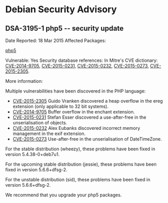 
Debian Security Advisory
========================


DSA-3195-1 php5 -- security update
----------------------------------



Date Reported:
18 Mar 2015
Affected Packages:

[php5](https://packages.debian.org/src:php5)

Vulnerable:
Yes
Security database references:
In Mitre's CVE dictionary: [CVE-2014-9705](https://security-tracker.debian.org/tracker/CVE-2014-9705), [CVE-2015-0231](https://security-tracker.debian.org/tracker/CVE-2015-0231), [CVE-2015-0232](https://security-tracker.debian.org/tracker/CVE-2015-0232), [CVE-2015-0273](https://security-tracker.debian.org/tracker/CVE-2015-0273), [CVE-2015-2305](https://security-tracker.debian.org/tracker/CVE-2015-2305).  

More information:

Multiple vulnerabilities have been discovered in the PHP language:


* [CVE-2015-2305](https://security-tracker.debian.org/tracker/CVE-2015-2305)
Guido Vranken discovered a heap overflow in the ereg extension
 (only applicable to 32 bit systems).
* [CVE-2014-9705](https://security-tracker.debian.org/tracker/CVE-2014-9705)
Buffer overflow in the enchant extension.
* [CVE-2015-0231](https://security-tracker.debian.org/tracker/CVE-2015-0231)
Stefan Esser discovered a use-after-free in the unserialisation
 of objects.
* [CVE-2015-0232](https://security-tracker.debian.org/tracker/CVE-2015-0232)
Alex Eubanks discovered incorrect memory management in the exif
 extension.
* [CVE-2015-0273](https://security-tracker.debian.org/tracker/CVE-2015-0273)
Use-after-free in the unserialisation of DateTimeZone.


For the stable distribution (wheezy), these problems have been fixed in
version 5.4.38-0+deb7u1.


For the upcoming stable distribution (jessie), these problems have been
fixed in version 5.6.6+dfsg-2.


For the unstable distribution (sid), these problems have been fixed in
version 5.6.6+dfsg-2.


We recommend that you upgrade your php5 packages.





